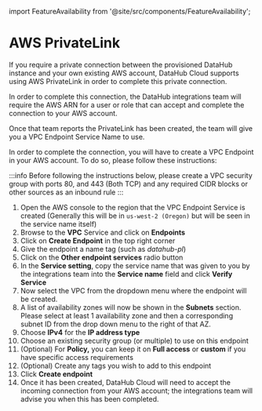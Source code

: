 import FeatureAvailability from '@site/src/components/FeatureAvailability';

# AWS PrivateLink
<FeatureAvailability saasOnly />

If you require a private connection between the provisioned DataHub instance and your own existing AWS account, DataHub Cloud supports using AWS PrivateLink in order to complete this private connection.

In order to complete this connection, the DataHub integrations team will require the AWS ARN for a user or role that can accept and complete the connection to your AWS account. 

Once that team reports the PrivateLink has been created, the team will give you a VPC Endpoint Service Name to use.

In order to complete the connection, you will have to create a VPC Endpoint in your AWS account.  To do so, please follow these instructions:

:::info
Before following the instructions below, please create a VPC security group with ports 80, and 443 (Both TCP) and any required CIDR blocks or other sources as an inbound rule
:::

1. Open the AWS console to the region that the VPC Endpoint Service is created (Generally this will be in `us-west-2 (Oregon)` but will be seen in the service name itself)
2. Browse to the **VPC** Service and click on **Endpoints**
3. Click on **Create Endpoint** in the top right corner
4. Give the endpoint a name tag (such as _datahub-pl_)
5. Click on the **Other endpoint services** radio button
6. In the **Service setting**, copy the service name that was given to you by the integrations team into the **Service name** field and click **Verify Service**
7. Now select the VPC from the dropdown menu where the endpoint will be created.
8. A list of availability zones will now be shown in the **Subnets** section. Please select at least 1 availability zone and then a corresponding subnet ID from the drop down menu to the right of that AZ.
9. Choose **IPv4** for the **IP address type**
10. Choose an existing security group (or multiple) to use on this endpoint
11. (Optional) For **Policy,** you can keep it on **Full access** or **custom** if you have specific access requirements
12. (Optional) Create any tags you wish to add to this endpoint
13. Click **Create endpoint**
14. Once it has been created, DataHub Cloud will need to accept the incoming connection from your AWS account; the integrations team will advise you when this has been completed.
